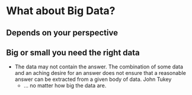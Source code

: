 # What about Big Data?
##  Depends on your perspective

##  Big or small you need the right data
* The data may not contain the answer. The combination of some data and an aching desire for an answer does not ensure that a reasonable answer can be extracted from a given body of data.  John Tukey
  * ... no matter how big the data are.